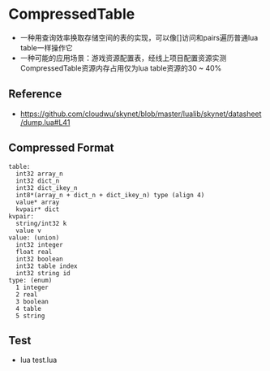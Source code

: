 # CompressedTable
* 一种用查询效率换取存储空间的表的实现，可以像[]访问和pairs遍历普通lua table一样操作它
* 一种可能的应用场景：游戏资源配置表，经线上项目配置资源实测CompressedTable资源内存占用仅为lua table资源的30 ~ 40%

## Reference
* https://github.com/cloudwu/skynet/blob/master/lualib/skynet/datasheet/dump.lua#L41

## Compressed Format
```
table:
  int32 array_n
  int32 dict_n
  int32 dict_ikey_n
  int8*(array_n + dict_n + dict_ikey_n) type (align 4)
  value* array
  kvpair* dict
kvpair:
  string/int32 k
  value v
value: (union)
  int32 integer
  float real
  int32 boolean
  int32 table index
  int32 string id
type: (enum)
  1 integer
  2 real
  3 boolean
  4 table
  5 string
```

## Test
* lua test.lua